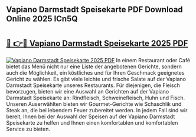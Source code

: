 ## Vapiano Darmstadt Speisekarte PDF Download Online 2025 lCn5Q

# <h2><a href="http://gcdpwpe.nevu.top/?p=Vapiano+Darmstadt+Speisekarte">🔗 👉🔴 Vapiano Darmstadt Speisekarte 2025 PDF</a></h2>

[![Vapiano Darmstadt Speisekarte 2025 PDF](https://i.imgur.com/dBaPXMq.png)](http://gcdpwpe.nevu.top/?p=Vapiano+Darmstadt+Speisekarte)
In einem Restaurant oder Café bietet das Menü nicht nur eine Liste der angebotenen Gerichte, sondern auch die Möglichkeit, ein köstliches und für Ihren Geschmack geeignetes Gericht zu wählen. Es gibt viele leichte und frische Salate auf der Vapiano Darmstadt Speisekarte unseres Restaurants. Für diejenigen, die Fleisch bevorzugen, bieten wir eine Auswahl an Gerichten auf der Vapiano Darmstadt Speisekarte an: Rindfleisch, Schweinefleisch, Huhn und Fisch. Unseren Auserwählten bieten wir Gourmet-Gerichte wie Schaschlik und Steak an, die bei lebendem Feuer zubereitet werden. In jedem Fall sind wir bereit, Ihnen bei der Auswahl der Speisen auf der Vapiano Darmstadt Speisekarte zu helfen und Ihnen einen komfortablen und komfortablen Service zu bieten.
